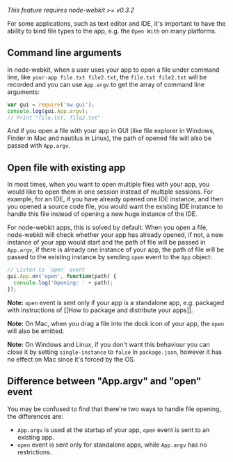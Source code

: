 _This feature requires node-webkit >= v0.3.2_

For some applications, such as text editor and IDE, it's important to have the ability to bind file types to the app, e.g. the `Open With` on many platforms.

## Command line arguments

In node-webkit, when a user uses your app to open a file under command line, like `your-app file.txt file2.txt`, the `file.txt file2.txt` will be recorded and you can use `App.argv` to get the array of command line arguments:

```javascript
var gui = require('nw.gui');
console.log(gui.App.argv);
// Print "file.txt, file2.txt"
```

And if you open a file with your app in GUI (like file explorer in Windows, Finder in Mac and nautilus in Linux), the path of opened file will also be passed with `App.argv`.

## Open file with existing app

In most times, when you want to open multiple files with your app, you would like to open them in one session instead of multiple sessions. For example, for an IDE, if you have already opened one IDE instance, and then you opened a source code file, you would want the existing IDE instance to handle this file instead of opening a new huge instance of the IDE.

For node-webkit apps, this is solved by default. When you open a file, node-webkit will check whether your app  has already opened, if not, a new instance of your app would start and the path of file will be passed in `App.argv`, if there is already one instance of your app, the path of file will be passed to the existing instance by sending `open` event to the `App` object:

```javascript
// Listen to `open` event
gui.App.on('open', function(path) {
  console.log('Opening: ' + path);
});
```

**Note:** `open` event is sent only if your app is a standalone app, e.g. packaged with instructions of [[How to package and distribute your apps]].

**Note:** On Mac, when you drag a file into the dock icon of your app, the `open` will also be emitted.

**Note:** On Windows and Linux, if you don't want this behaviour you can close it by setting `single-instance` to `false` in `package.json`, however it has no effect on Mac since it's forced by the OS.

## Difference between "App.argv" and "open" event

You may be confused to find that there're two ways to handle file opening, the differences are:

* `App.argv` is used at the startup of your app, `open` event is sent to an existing app.
* `open` event is sent only for standalone apps, while `App.argv` has no restrictions.